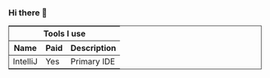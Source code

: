 ### Hi there 👋

<table style="border: 1px solid #333;" align="center">
    <thead>
        <tr>
            <th colspan="3">Tools I use</th>
        </tr>
    </thead>
    <thead>
        <tr>
            <th>Name</th>
            <th>Paid</th>
            <th>Description</th>
        </tr>
    </thead>
    <tbody>
        <tr>
            <td>IntelliJ</td>
            <td>Yes</td>
            <td>Primary IDE</td>
        </tr>
    </tbody>
</table>

<!--
**DemiKnight/DemiKnight** is a ✨ _special_ ✨ repository because its `README.md` (this file) appears on your GitHub profile.

Here are some ideas to get you started:

- 🔭 I’m currently working on ...
- 🌱 I’m currently learning ...
- 👯 I’m looking to collaborate on ...
- 🤔 I’m looking for help with ...
- 💬 Ask me about ...
- 📫 How to reach me: ...
- 😄 Pronouns: ...
- ⚡ Fun fact: ...
-->
